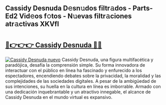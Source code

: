 ## Cassidy Desnuda D𝚎sn𝚞dos filtr𝚊dos - Parts-Ed2 Vid𝚎os f𝚘tos - N𝚞evas filtr𝚊ciones atr𝚊ctivas XKVfl

# <h2><a href="http://mbav43o.tromn.icu/?c=Cassidy+Desnuda">🔗👉👉👉 Cassidy Desnuda 🔗🔗</a></h2>

[![Cassidy Desnuda nuevo](https://i.imgur.com/pEAQMta.gif)](http://mbav43o.tromn.icu/?c=Cassidy+Desnuda)
Cassidy Desnuda, una figura multifacética y paradójica, desafía la comprensión simple. Su forma innovadora de interactuar con el público en línea ha fascinado y enfurecido a los espectadores, encendiendo debates sobre la privacidad, la moralidad y las complejidades de las sociedades digitales. A pesar de la ambigüedad de sus intenciones, su huella en la cultura en línea es imborrable. Armado con una dedicación inquebrantable y un atractivo innegable, el alcance de Cassidy Desnuda en el mundo virtual es expansivo.

